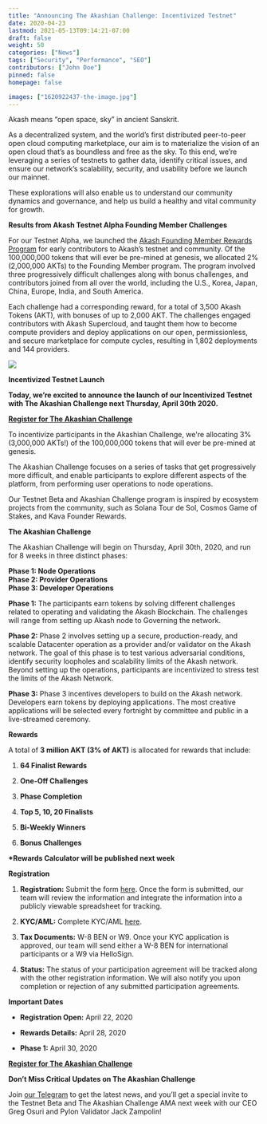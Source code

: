 ```yaml
---
title: "Announcing The Akashian Challenge: Incentivized Testnet"
date: 2020-04-23
lastmod: 2021-05-13T09:14:21-07:00
draft: false
weight: 50
categories: ["News"]
tags: ["Security", "Performance", "SEO"]
contributors: ["John Doe"]
pinned: false
homepage: false

images: ["1620922437-the-image.jpg"]
---
```

Akash means “open space, sky” in ancient Sanskrit.  
  
As a decentralized system, and the world’s first distributed peer-to-peer open cloud computing marketplace, our aim is to materialize the vision of an open cloud that’s as boundless and free as the sky. To this end, we’re leveraging a series of testnets to gather data, identify critical issues, and ensure our network’s scalability, security, and usability before we launch our mainnet.   
  
These explorations will also enable us to understand our community dynamics and governance, and help us build a healthy and vital community for growth.  
  
**Results from Akash Testnet Alpha Founding Member Challenges**  
  
For our Testnet Alpha, we launched the [Akash Founding Member Rewards Program](https://akash.network/blog/announcing-our-founding-member-challenge-winners-leaderboard/) for early contributors to Akash’s testnet and community. Of the 100,000,000 tokens that will ever be pre-mined at genesis, we allocated 2% (2,000,000 AKTs) to the Founding Member program. The program involved three progressively difficult challenges along with bonus challenges, and contributors joined from all over the world, including the U.S., Korea, Japan, China, Europe, India, and South America.  
  
Each challenge had a corresponding reward, for a total of 3,500 Akash Tokens (AKT), with bonuses of up to 2,000 AKT. The challenges engaged contributors with Akash Supercloud, and taught them how to become compute providers and deploy applications on our open, permissionless, and secure marketplace for compute cycles, resulting in 1,802 deployments and 144 providers. 

![](https://www.datocms-assets.com/45776/1620922423-the-image-1024x1024.jpg)

**Incentivized Testnet Launch**  
  
**Today, we’re excited to announce the launch of our Incentivized Testnet with The Akashian Challenge next Thursday, April 30th 2020.**

[**Register for The Akashian Challenge**](https://docs.google.com/forms/d/e/1FAIpQLSeZjlvoXnezs2eoxUx4L_fUKsOyGe_He63KlUkaht6flnVqYg/viewform)

To incentivize participants in the Akashian Challenge, we're allocating 3% (3,000,000 AKTs!) of the 100,000,000 tokens that will ever be pre-mined at genesis.   
  
The Akashian Challenge focuses on a series of tasks that get progressively more difficult, and enable participants to explore different aspects of the platform, from performing user operations to node operations.  
  
Our Testnet Beta and Akashian Challenge program is inspired by ecosystem projects from the community, such as Solana Tour de Sol, Cosmos Game of Stakes, and Kava Founder Rewards.  
  
**The Akashian Challenge**

The Akashian Challenge will begin on Thursday, April 30th, 2020, and run for 8 weeks in three distinct phases:

**Phase 1: Node Operations**  
**Phase 2: Provider Operations**  
**Phase 3: Developer Operations**  
  
**Phase 1:** The participants earn tokens by solving different challenges related to operating and validating the Akash Blockchain. The challenges will range from setting up Akash node to Governing the network.  
  
**Phase 2:** Phase 2 involves setting up a secure, production-ready, and scalable Datacenter operation as a provider and/or validator on the Akash network. The goal of this phase is to test various adversarial conditions, identify security loopholes and scalability limits of the Akash network. Beyond setting up the operations, participants are incentivized to stress test the limits of the Akash Network.  
  
**Phase 3:** Phase 3 incentives developers to build on the Akash network. Developers earn tokens by deploying applications. The most creative applications will be selected every fortnight by committee and public in a live-streamed ceremony.

**Rewards**

A total of **3 million AKT (3% of AKT)** is allocated for rewards that include:

1.  **64 Finalist Rewards**
    
2.  **One-Off Challenges**
    
3.  **Phase Completion**
    
4.  **Top 5, 10, 20 Finalists**
    
5.  **Bi-Weekly Winners**
    
6.  **Bonus Challenges**
    

**\*Rewards Calculator will be published next week**

**Registration**

1.  **Registration:** Submit the form [here](https://forms.gle/9HV2V5s6Abny7tyv9). Once the form is submitted, our team will review the information and integrate the information into a publicly viewable spreadsheet for tracking.
    
2.  **KYC/AML:** Complete KYC/AML [here](https://app.akash.network/verifications). 
    
3.  **Tax Documents:** W-8 BEN or W9. Once your KYC application is approved, our team will send either a W-8 BEN for international participants or a W9 via HelloSign.
    
4.  **Status:** The status of your participation agreement will be tracked along with the other registration information. We will also notify you upon completion or rejection of any submitted participation agreements.
    

**Important Dates**

*   **Registration Open:** April 22, 2020
    
*   **Rewards Details:** April 28, 2020
    
*   **Phase 1:** April 30, 2020
    

[**Register for The Akashian Challenge**](https://docs.google.com/forms/d/e/1FAIpQLSeZjlvoXnezs2eoxUx4L_fUKsOyGe_He63KlUkaht6flnVqYg/viewform)

**Don’t Miss Critical Updates on The Akashian Challenge**  
  
Join [our Telegram](https://t.me/AkashNW) to get the latest news, and you’ll get a special invite to the Testnet Beta and The Akashian Challenge AMA next week with our CEO Greg Osuri and Pylon Validator Jack Zampolin!
